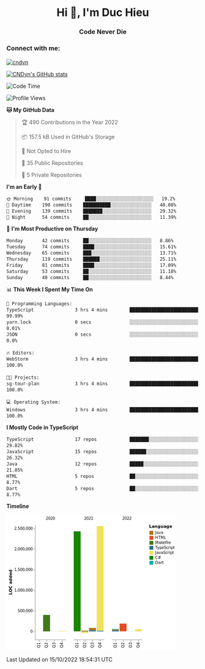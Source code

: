 <h1 align="center">Hi 👋, I'm Duc Hieu</h1>
<h3 align="center">Code Never Die</h3>

<h3 align="left">Connect with me:</h3>
<p align="left">
<a href="https://linkedin.com/in/cndvn" target="blank"><img align="center" src="https://img.shields.io/badge/LinkedIn-0077B5?style=for-the-badge&logo=linkedin&logoColor=white" alt="cndvn"/></a>
<!--
<a href="https://fb.com/cnd.duchieu" target="blank"><img align="center" src="https://img.shields.io/badge/Facebook-1877F2?style=for-the-badge&logo=facebook&logoColor=white" alt="cnd.duchieu"/></a>
 -->
</p>

[![CNDvn's GitHub stats](https://github-readme-stats.vercel.app/api?username=cndvn)](https://github.com/anuraghazra/github-readme-stats)

<!--START_SECTION:waka-->
![Code Time](http://img.shields.io/badge/Code%20Time-896%20hrs%2044%20mins-blue)

![Profile Views](http://img.shields.io/badge/Profile%20Views-4-blue)

**🐱 My GitHub Data** 

> 🏆 490 Contributions in the Year 2022
 > 
> 📦 157.5 kB Used in GitHub's Storage 
 > 
> 🚫 Not Opted to Hire
 > 
> 📜 35 Public Repositories 
 > 
> 🔑 5 Private Repositories  
 > 
**I'm an Early 🐤** 

```text
🌞 Morning    91 commits     ████░░░░░░░░░░░░░░░░░░░░░   19.2% 
🌆 Daytime    190 commits    ██████████░░░░░░░░░░░░░░░   40.08% 
🌃 Evening    139 commits    ███████░░░░░░░░░░░░░░░░░░   29.32% 
🌙 Night      54 commits     ██░░░░░░░░░░░░░░░░░░░░░░░   11.39%

```
📅 **I'm Most Productive on Thursday** 

```text
Monday       42 commits     ██░░░░░░░░░░░░░░░░░░░░░░░   8.86% 
Tuesday      74 commits     ████░░░░░░░░░░░░░░░░░░░░░   15.61% 
Wednesday    65 commits     ███░░░░░░░░░░░░░░░░░░░░░░   13.71% 
Thursday     119 commits    ██████░░░░░░░░░░░░░░░░░░░   25.11% 
Friday       81 commits     ████░░░░░░░░░░░░░░░░░░░░░   17.09% 
Saturday     53 commits     ██░░░░░░░░░░░░░░░░░░░░░░░   11.18% 
Sunday       40 commits     ██░░░░░░░░░░░░░░░░░░░░░░░   8.44%

```


📊 **This Week I Spent My Time On** 

```text
💬 Programming Languages: 
TypeScript               3 hrs 4 mins        █████████████████████████   99.99% 
yarn.lock                0 secs              ░░░░░░░░░░░░░░░░░░░░░░░░░   0.01% 
JSON                     0 secs              ░░░░░░░░░░░░░░░░░░░░░░░░░   0.0%

🔥 Editors: 
WebStorm                 3 hrs 4 mins        █████████████████████████   100.0%

🐱‍💻 Projects: 
sg-tour-plan             3 hrs 4 mins        █████████████████████████   100.0%

💻 Operating System: 
Windows                  3 hrs 4 mins        █████████████████████████   100.0%

```

**I Mostly Code in TypeScript** 

```text
TypeScript               17 repos            ███████░░░░░░░░░░░░░░░░░░   29.82% 
JavaScript               15 repos            ██████░░░░░░░░░░░░░░░░░░░   26.32% 
Java                     12 repos            █████░░░░░░░░░░░░░░░░░░░░   21.05% 
HTML                     5 repos             ██░░░░░░░░░░░░░░░░░░░░░░░   8.77% 
Dart                     5 repos             ██░░░░░░░░░░░░░░░░░░░░░░░   8.77%

```


**Timeline**

![Chart not found](https://raw.githubusercontent.com/CNDvn/CNDvn/main/charts/bar_graph.png) 


 Last Updated on 15/10/2022 18:54:31 UTC
<!--END_SECTION:waka-->

